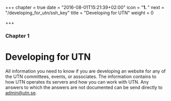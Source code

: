 +++
chapter = true
date = "2016-08-01T15:21:39+02:00"
icon = "<b>1. </b>"
next = "/developing_for_utn/ssh_key"
title = "Developing for UTN"
weight = 0

+++

### Chapter 1

# Developing for UTN

All information you need to know if you are developing an website for any of the
UTN committees, events, or associates. The information contains to how UTN
operates its servers and how you can work with UTN. Any answers to which the
answers are not documented can be send directly to
[admin@utn.se](mailto:admin@utn.se).
